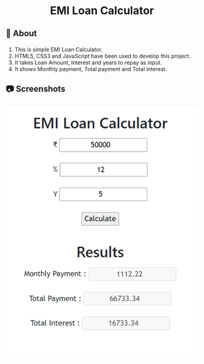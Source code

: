 <html>
  <body>
    <h1 align="center">EMI Loan Calculator</h1>
    <h2><p>&#128204; About</h2></p>
    <ol>
      <li>This is simple EMI Loan Calculator.</li>
      <li>HTML5, CSS3 and JavaScript have been used to develop this project.</li>
      <li>It takes Loan Amount, Interest and years to repay as input.</li>
      <li>It shows Monthly payment, Total payment and Total interest.</li>
    </ol>
    <h2><p>&#128247; Screenshots</h2></p>
    <img src="https://github.com/CODING-Enthusiast9857/EMI-Loan-Calculator/blob/main/EMI-Loan-Calculator.png" alt="EMI-Loan-Calculator">
  </body>
</html>
